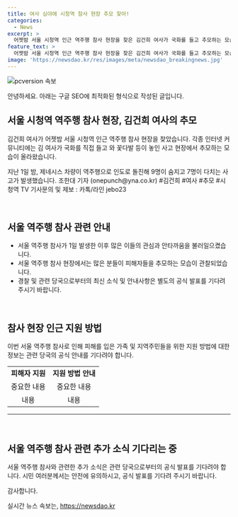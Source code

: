 ```yaml
---
title: 여사 심야에 시청역 참사 현장 추모 찾아!
categories:
  - News
excerpt: >
  어젯밤 서울 시청역 인근 역주행 참사 현장을 찾은 김건희 여사가 국화를 들고 추모하는 모습이 인터넷 커뮤니티에 올라와 화제다. 지난 1일 밤 발생한 제네시스 차량 역주행으로 인도로 돌진해 9명이 숨지고 7명이 다친 사고로 여사의 이목이 집중되고 있다. (150자)
feature_text: >
  어젯밤 서울 시청역 인근 역주행 참사 현장을 찾은 김건희 여사가 국화를 들고 추모하는 모습이 인터넷 커뮤니티에 올라와 화제다. 지난 1일 밤 발생한 제네시스 차량 역주행으로 인도로 돌진해 9명이 숨지고 7명이 다친 사고로 여사의 이목이 집중되고 있다. (150자)
image: 'https://newsdao.kr/res/images/meta/newsdao_breakingnews.jpg'
---
```


<p><img src="https://newsdao.kr/res/images/meta/newsdao_breakingnews.jpg" alt="pcversion 속보" /></p>

<p>안녕하세요. 아래는 구글 SEO에 최적화된 형식으로 작성된 글입니다.</p>

<h2 data-ke-size="size26">서울 시청역 역주행 참사 현장, 김건희 여사의 추모</h2>

<p>김건희 여사가 어젯밤 서울 시청역 인근 역주행 참사 현장을 찾았습니다. 각종 인터넷 커뮤니티에는 김 여사가 국화를 직접 들고 와 꽃다발 등이 놓인 사고 현장에서 추모하는 모습이 올라왔습니다.</p>

<p data-ke-size="size16">지난 1일 밤, 제네시스 차량이 역주행으로 인도로 돌진해 9명이 숨지고 7명이 다치는 사고가 발생했습니다. 조한대 기자 (onepunch@yna.co.kr) #김건희 #여사 #추모 #시청역 TV 기사문의 및 제보 : 카톡/라인 jebo23</p>

<p data-ke-size="size16">&nbsp;</p>

<h2 data-ke-size="size26">서울 역주행 참사 관련 안내</h2>

<ul>
  <li>서울 역주행 참사가 1일 발생한 이후 많은 이들의 관심과 안타까움을 불러일으켰습니다. </li>
  <li>서울 역주행 참사 현장에서는 많은 분들이 피해자들을 추모하는 모습이 관찰되었습니다.</li>
  <li>경찰 및 관련 당국으로부터의 최신 소식 및 안내사항은 별도의 공식 발표를 기다려 주시기 바랍니다.</li>
</ul>

<p data-ke-size="size16">&nbsp;</p>

<h2 data-ke-size="size26">참사 현장 인근 지원 방법</h2>

<p data-ke-size="size16">이번 서울 역주행 참사로 인해 피해를 입은 가족 및 지역주민들을 위한 지원 방법에 대한 정보는 관련 당국의 공식 안내를 기다려야 합니다.</p>

<table>
  <tbody>
    <tr>
      <td style="text-align: center; height: 17px;"><b>피해자 지원</b></td>
      <td style="text-align: center; height: 17px;"><b>지원 방법 안내</b></td>
    </tr>
    <tr>
      <td style="text-align: center; height: 17px;">중요한 내용</td>
      <td style="text-align: center; height: 17px;">중요한 내용</td>
    </tr>
    <tr>
      <td style="text-align: center; height: 17px;">내용</td>
      <td style="text-align: center; height: 17px;">내용</td>
    </tr>
  </tbody>
</table>

<hr>

<p data-ke-size="size16">&nbsp;</p>

<h2 data-ke-size="size26">서울 역주행 참사 관련 추가 소식 기다리는 중</h2>

<p data-ke-size="size16">서울 역주행 참사와 관련한 추가 소식은 관련 당국으로부터의 공식 발표를 기다려야 합니다. 시민 여러분께서는 안전에 유의하시고, 공식 발표를 기다려 주시기 바랍니다.</p>

<p>감사합니다.</p>
실시간 뉴스 속보는, <a href="https://newsdao.kr" rel="dofollow">https://newsdao.kr</a>


